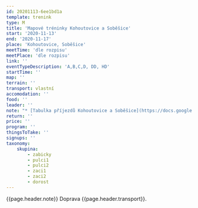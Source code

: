 ```yaml
---
id: 20201113-6ee1bd1a
template: trenink
type: M
title: 'Mapové tréninky Kohoutovice a Soběšice'
start: '2020-11-13'
end: '2020-11-17'
place: 'Kohoutovice, Soběšice'
meetTime: 'dle rozpisu'
meetPlace: 'dle rozpisu'
link: ''
eventTypeDescription: 'A,B,C,D, DD, HD'
startTime: ''
map: ''
terrain: ''
transport: vlastní
accomodation: ''
food: ''
leader: ''
note: "* [Tabulka příjezdů Kohoutovice a Soběšice](https://docs.google.com/spreadsheets/d/1VUcqLC1hWu38q0n7QTAcFc4BIrffq3IqpPMk3e-53io/edit?usp=sharing) \r\n* [mapy Kohoutovice](https://drive.google.com/drive/folders/160Q6gUVXnc21FkL4k9tOw7D_8YUcuS2e?usp=sharing)\r\n* [mapy Soběšice (mapy budou vloženy během čtvrtečního večera)](https://drive.google.com/drive/folders/1WXuhkPvpE0CSA98IXnB2FT_JosGKvoI2?usp=sharing)\r\n* na kontrolách budou fábory z mlíka včetně čísel kontrol"
return: ''
price: ''
program: ''
thingsToTake: ''
signups: ''
taxonomy:
    skupina:
        - zabicky
        - pulci1
        - pulci2
        - zaci1
        - zaci2
        - dorost
---
```


{{page.header.note}}
 Doprava {{page.header.transport}}.

